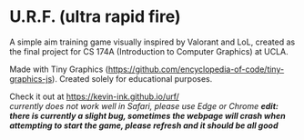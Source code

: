 # U.R.F. (ultra rapid fire)

A simple aim training game visually inspired by Valorant and LoL, created as the final project for CS 174A (Introduction to Computer Graphics) at UCLA.

Made with Tiny Graphics (https://github.com/encyclopedia-of-code/tiny-graphics-js). Created solely for educational purposes.

Check it out at
https://kevin-ink.github.io/urf/ \
_currently does not work well in Safari, please use Edge or Chrome_ **_edit: there is currently a slight bug, sometimes the webpage will crash when attempting to start the game, please refresh and it should be all good_**
